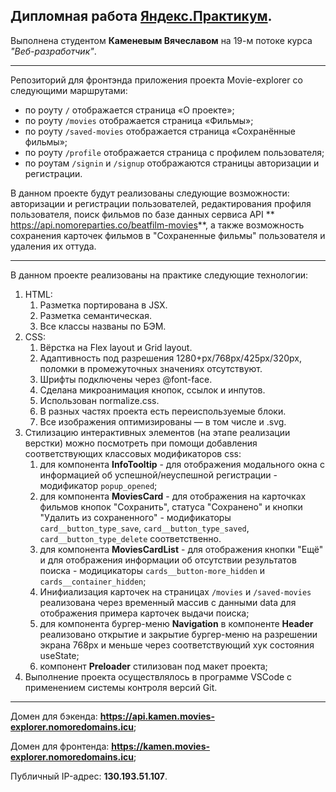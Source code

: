 Дипломная работа [Яндекс.Практикум](https://praktikum.yandex.ru/).
---
Выполнена студентом **Каменевым Вячеславом** на 19-м потоке курса *"Веб-разработчик"*.

___

Репозиторий для фронтэнда приложения проекта Movie-explorer со следующими маршрутами:
* по роуту `/` отображается страница «О проекте»;
* по роуту `/movies` отображается страница «Фильмы»;
* по роуту `/saved-movies` отображается страница «Сохранённые фильмы»;
* по роуту `/profile` отображается страница с профилем пользователя;
* по роутам `/signin` и `/signup` отображаются страницы авторизации и регистрации.

В данном проекте будут реализованы следующие возможности: авторизации и регистрации пользователей, редактирования профиля пользователя, поиск фильмов по базе данных сервиса API ** https://api.nomoreparties.co/beatfilm-movies**, а также возможность сохранения карточек фильмов в "Сохраненные фильмы" пользователя и удаления их оттуда.

___


В данном проекте реализованы на практике следующие технологии:
1. HTML:
    1. Разметка портирована в JSX.
    2. Разметка семантическая.
    3. Все классы названы по БЭМ.
2. CSS:
    1. Вёрстка на Flex layout и Grid layout.
    2. Адаптивность под разрешения 1280+px/768px/425px/320px, поломки в промежуточных значениях отсутствуют.
    3. Шрифты подключены через @font-face.
    4. Сделана микроанимация кнопок, ссылок и инпутов.
    5. Использован normalize.сss.
    6. В разных частях проекта есть переиспользуемые блоки.
    7. Все изображения оптимизированы — в том числе и .svg.
3. Стилизацию интерактивных элементов (на этапе реализации верстки) можно посмотреть при помощи добавления соответствующих классовых модификаторов css:
    1. для компонента **InfoTooltip** - для отображения модального окна с информацией об успешной/неуспешной регистрации - модификатор `popup_opened`;
    2. для компонента **MoviesCard** - для отображения на карточках фильмов кнопок "Сохранить", статуса "Сохранено" и кнопки "Удалить из сохраненного" - модификаторы `card__button_type_save`, `card__button_type_saved`, `card__button_type_delete` соответственно.
    3.  для компонента **MoviesCardList** - для отображения кнопки "Ещё" и для отображения информации об отсутствии результатов поиска - модицикаторы `cards__button-more_hidden` и `cards__container_hidden`;
    4. Инифиализация карточек на страницах `/movies` и `/saved-movies` реализована через временный массив с данными data для отображения примера карточек выдачи поиска;
    5. для компонента бургер-меню **Navigation** в компоненте **Header** реализовано открытие и закрытие бургер-меню на разрешении экрана 768px и меньше через соответствующий хук состояния useState;
    6. компонент **Preloader** стилизован под макет проекта;
4. Выполнение проекта осуществлялось в программе VSCode с применением системы контроля версий Git.

___

Домен для бэкенда: **https://api.kamen.movies-explorer.nomoredomains.icu**;

Домен для фронтенда: **https://kamen.movies-explorer.nomoredomains.icu**;

Публичный IP-адрес: **130.193.51.107**.


